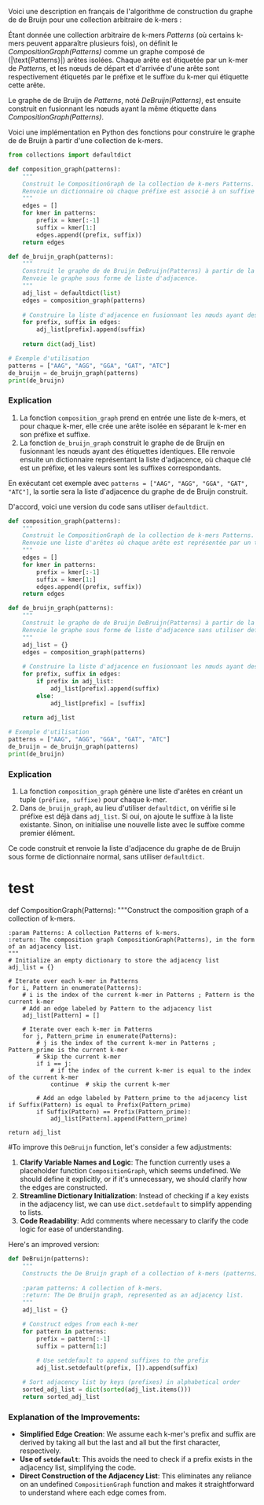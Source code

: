 Voici une description en français de l'algorithme de construction du graphe de de Bruijn pour une collection arbitraire de k-mers :

Étant donnée une collection arbitraire de k-mers *Patterns* (où certains k-mers peuvent apparaître plusieurs fois), on définit le *CompositionGraph(Patterns)* comme un graphe composé de \(|\text{Patterns}|\) arêtes isolées. Chaque arête est étiquetée par un k-mer de *Patterns*, et les nœuds de départ et d'arrivée d'une arête sont respectivement étiquetés par le préfixe et le suffixe du k-mer qui étiquette cette arête.

Le graphe de de Bruijn de *Patterns*, noté *DeBruijn(Patterns)*, est ensuite construit en fusionnant les nœuds ayant la même étiquette dans *CompositionGraph(Patterns)*.





Voici une implémentation en Python des fonctions pour construire le graphe de de Bruijn à partir d'une collection de k-mers.

```python
from collections import defaultdict

def composition_graph(patterns):
    """
    Construit le CompositionGraph de la collection de k-mers Patterns.
    Renvoie un dictionnaire où chaque préfixe est associé à un suffixe en tant qu'arête isolée.
    """
    edges = []
    for kmer in patterns:
        prefix = kmer[:-1]
        suffix = kmer[1:]
        edges.append((prefix, suffix))
    return edges

def de_bruijn_graph(patterns):
    """
    Construit le graphe de de Bruijn DeBruijn(Patterns) à partir de la collection de k-mers Patterns.
    Renvoie le graphe sous forme de liste d'adjacence.
    """
    adj_list = defaultdict(list)
    edges = composition_graph(patterns)
    
    # Construire la liste d'adjacence en fusionnant les nœuds ayant des étiquettes identiques
    for prefix, suffix in edges:
        adj_list[prefix].append(suffix)
    
    return dict(adj_list)

# Exemple d'utilisation
patterns = ["AAG", "AGG", "GGA", "GAT", "ATC"]
de_bruijn = de_bruijn_graph(patterns)
print(de_bruijn)
```

### Explication
1. La fonction `composition_graph` prend en entrée une liste de k-mers, et pour chaque k-mer, elle crée une arête isolée en séparant le k-mer en son préfixe et suffixe.
2. La fonction `de_bruijn_graph` construit le graphe de de Bruijn en fusionnant les nœuds ayant des étiquettes identiques. Elle renvoie ensuite un dictionnaire représentant la liste d'adjacence, où chaque clé est un préfixe, et les valeurs sont les suffixes correspondants.

En exécutant cet exemple avec `patterns = ["AAG", "AGG", "GGA", "GAT", "ATC"]`, la sortie sera la liste d'adjacence du graphe de de Bruijn construit.












D'accord, voici une version du code sans utiliser `defaultdict`. 

```python
def composition_graph(patterns):
    """
    Construit le CompositionGraph de la collection de k-mers Patterns.
    Renvoie une liste d'arêtes où chaque arête est représentée par un tuple (préfixe, suffixe).
    """
    edges = []
    for kmer in patterns:
        prefix = kmer[:-1]
        suffix = kmer[1:]
        edges.append((prefix, suffix))
    return edges

def de_bruijn_graph(patterns):
    """
    Construit le graphe de de Bruijn DeBruijn(Patterns) à partir de la collection de k-mers Patterns.
    Renvoie le graphe sous forme de liste d'adjacence sans utiliser defaultdict.
    """
    adj_list = {}
    edges = composition_graph(patterns)
    
    # Construire la liste d'adjacence en fusionnant les nœuds ayant des étiquettes identiques
    for prefix, suffix in edges:
        if prefix in adj_list:
            adj_list[prefix].append(suffix)
        else:
            adj_list[prefix] = [suffix]
    
    return adj_list

# Exemple d'utilisation
patterns = ["AAG", "AGG", "GGA", "GAT", "ATC"]
de_bruijn = de_bruijn_graph(patterns)
print(de_bruijn)
```

### Explication
1. La fonction `composition_graph` génère une liste d'arêtes en créant un tuple `(préfixe, suffixe)` pour chaque k-mer.
2. Dans `de_bruijn_graph`, au lieu d'utiliser `defaultdict`, on vérifie si le préfixe est déjà dans `adj_list`. Si oui, on ajoute le suffixe à la liste existante. Sinon, on initialise une nouvelle liste avec le suffixe comme premier élément.

Ce code construit et renvoie la liste d'adjacence du graphe de de Bruijn sous forme de dictionnaire normal, sans utiliser `defaultdict`.










# test 



def CompositionGraph(Patterns):
    """Construct the composition graph of a collection of k-mers.

    :param Patterns: A collection Patterns of k-mers.
    :return: The composition graph CompositionGraph(Patterns), in the form of an adjacency list.
    """
    # Initialize an empty dictionary to store the adjacency list
    adj_list = {}

    # Iterate over each k-mer in Patterns
    for i, Pattern in enumerate(Patterns):
        # i is the index of the current k-mer in Patterns ; Pattern is the current k-mer
        # Add an edge labeled by Pattern to the adjacency list
        adj_list[Pattern] = []

        # Iterate over each k-mer in Patterns
        for j, Pattern_prime in enumerate(Patterns):
            # j is the index of the current k-mer in Patterns ; Pattern_prime is the current k-mer
            # Skip the current k-mer
            if i == j:
                # if the index of the current k-mer is equal to the index of the current k-mer
                continue  # skip the current k-mer

            # Add an edge labeled by Pattern_prime to the adjacency list if Suffix(Pattern) is equal to Prefix(Pattern_prime)
            if Suffix(Pattern) == Prefix(Pattern_prime):
                adj_list[Pattern].append(Pattern_prime)

    return adj_list




#To improve this `DeBruijn` function, let's consider a few adjustments:

1. **Clarify Variable Names and Logic**: The function currently uses a placeholder function `CompositionGraph`, which seems undefined. We should define it explicitly, or if it's unnecessary, we should clarify how the edges are constructed.
2. **Streamline Dictionary Initialization**: Instead of checking if a key exists in the adjacency list, we can use `dict.setdefault` to simplify appending to lists.
3. **Code Readability**: Add comments where necessary to clarify the code logic for ease of understanding.

Here's an improved version:

```python
def DeBruijn(patterns):
    """
    Constructs the De Bruijn graph of a collection of k-mers (patterns).
    
    :param patterns: A collection of k-mers.
    :return: The De Bruijn graph, represented as an adjacency list.
    """
    adj_list = {}

    # Construct edges from each k-mer
    for pattern in patterns:
        prefix = pattern[:-1]
        suffix = pattern[1:]
        
        # Use setdefault to append suffixes to the prefix
        adj_list.setdefault(prefix, []).append(suffix)

    # Sort adjacency list by keys (prefixes) in alphabetical order
    sorted_adj_list = dict(sorted(adj_list.items()))
    return sorted_adj_list
```

### Explanation of the Improvements:
- **Simplified Edge Creation**: We assume each k-mer's prefix and suffix are derived by taking all but the last and all but the first character, respectively.
- **Use of `setdefault`**: This avoids the need to check if a prefix exists in the adjacency list, simplifying the code.
- **Direct Construction of the Adjacency List**: This eliminates any reliance on an undefined `CompositionGraph` function and makes it straightforward to understand where each edge comes from.